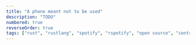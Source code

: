 ```yaml
---
title: "A phone meant not to be used"
description: "TODO"
numbered: true
reverseOrder: true
tags: ["rust", "rustlang", "spotify", "rspotify", "open source", "contributor"]
---
```

